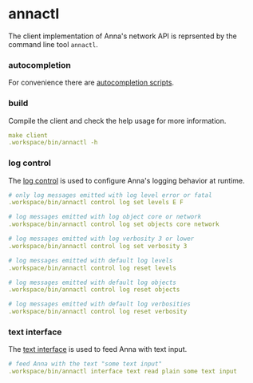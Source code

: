 # annactl
The client implementation of Anna's network API is reprsented by the command
line tool `annactl`.

### autocompletion
For convenience there are [autocompletion scripts](autocompletion.md).

### build
Compile the client and check the help usage for more information.

```yaml
make client
.workspace/bin/annactl -h
```

### log control

The [log control](control.md#log) is used to configure Anna's logging behavior
at runtime.

```yaml
# only log messages emitted with log level error or fatal
.workspace/bin/annactl control log set levels E F
```

```yaml
# log messages emitted with log object core or network
.workspace/bin/annactl control log set objects core network
```

```yaml
# log messages emitted with log verbosity 3 or lower
.workspace/bin/annactl control log set verbosity 3
```

```yaml
# log messages emitted with default log levels
.workspace/bin/annactl control log reset levels
```

```yaml
# log messages emitted with default log objects
.workspace/bin/annactl control log reset objects
```

```yaml
# log messages emitted with default log verbosities
.workspace/bin/annactl control log reset verbosity
```

### text interface
The [text interface](interface.md#text) is used to feed Anna with text input.

```yaml
# feed Anna with the text "some text input"
.workspace/bin/annactl interface text read plain some text input
```
